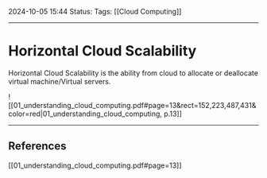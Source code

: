 2024-10-05 15:44
Status: 
Tags: [[Cloud Computing]]
___
# Horizontal Cloud Scalability

Horizontal Cloud Scalability is the ability from cloud to allocate or deallocate virtual machine/Virtual servers.

![[01_understanding_cloud_computing.pdf#page=13&rect=152,223,487,431&color=red|01_understanding_cloud_computing, p.13]]

___
## References
[[01_understanding_cloud_computing.pdf#page=13]]